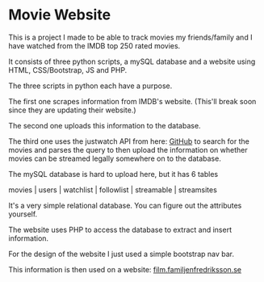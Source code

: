 # Movie Website

This is a project I made to be able to track movies my friends/family and I have watched from the IMDB top 250 rated movies. 

It consists of three python scripts, a mySQL database and a website using HTML, CSS/Bootstrap, JS and PHP. 

The three scripts in python each have a purpose.

  The first one scrapes information from IMDB's website. (This'll break soon since they are updating their website.)
    
  The second one uploads this information to the database.
    
  The third one uses the justwatch API from here: [GitHub](https://github.com/dawoudt/JustWatchAPI) to search for the movies and parses the query to then upload the information on whether movies can be streamed legally somewhere on to the database. 
    
The mySQL database is hard to upload here, but it has 6 tables

  movies | users | watchlist | followlist | streamable | streamsites

It's a very simple relational database. You can figure out the attributes yourself. 

The website uses PHP to access the database to extract and insert information. 

For the design of the website I just used a simple bootstrap nav bar. 

This information is then used on a website: [film.familjenfredriksson.se](https://film.familjenfredriksson.se)
